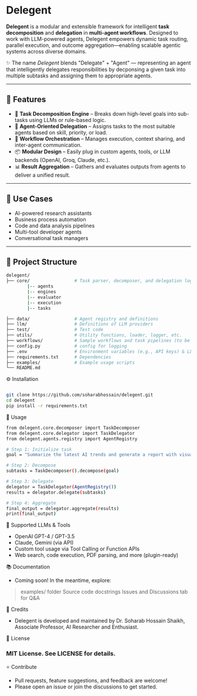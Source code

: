 
# Delegent

**Delegent** is a modular and extensible framework for intelligent **task decomposition** and **delegation** in **multi-agent workflows**. Designed to work with LLM-powered agents, Delegent empowers dynamic task routing, parallel execution, and outcome aggregation—enabling scalable agentic systems across diverse domains.

✨ The name *Delegent* blends "Delegate" + "Agent" — representing an agent that intelligently delegates responsibilities by decponsing a given task into multiple subtasks and assigning them to appropriate agents.

---

## 🚀 Features

- 🔨 **Task Decomposition Engine** – Breaks down high-level goals into sub-tasks using LLMs or rule-based logic.
- 🤖 **Agent-Oriented Delegation** – Assigns tasks to the most suitable agents based on skill, priority, or load.
- 🔄 **Workflow Orchestration** – Manages execution, context sharing, and inter-agent communication.
- 📦 **Modular Design** – Easily plug in custom agents, tools, or LLM backends (OpenAI, Groq, Claude, etc.).
- 📊 **Result Aggregation** – Gathers and evaluates outputs from agents to deliver a unified result.

---

## 🧩 Use Cases

- AI-powered research assistants
- Business process automation
- Code and data analysis pipelines
- Multi-tool developer agents
- Conversational task managers

---

## 📁 Project Structure

```bash
delegent/
├── core/                 # Task parser, decomposer, and delegation logic
        |-- agents
        |-- engines
        |-- evaluator
        |-- execution
        |-- tasks

├── data/                 # Agent registry and definitions
├── llm/                  # Definitions of LLM providers
├── test/                 # Test code
├── utils/                # Utility functions, loader, logger, etc.
├── workflows/            # Sample workflows and task pipelines (to be added)
├── config.py             # config for logging
├── .env                  # Environment variables (e.g., API keys) & LLM configuration
├── requirements.txt      # Dependencies
├── examples/             # Example usage scripts
└── README.md


```

⚙️ Installation

```bash

git clone https://github.com/soharabhossain/delegent.git
cd delegent
pip install -r requirements.txt

```

🔧 Usage
```bash
from delegent.core.decomposer import TaskDecomposer
from delegent.core.delegator import TaskDelegator
from delegent.agents.registry import AgentRegistry

# Step 1: Initialize task
goal = "Summarize the latest AI trends and generate a report with visualizations."

# Step 2: Decompose
subtasks = TaskDecomposer().decompose(goal)

# Step 3: Delegate
delegator = TaskDelegator(AgentRegistry())
results = delegator.delegate(subtasks)

# Step 4: Aggregate
final_output = delegator.aggregate(results)
print(final_output)
```


🔌 Supported LLMs & Tools
- OpenAI GPT-4 / GPT-3.5
- Claude, Gemini (via API)
- Custom tool usage via Tool Calling or Function APIs
- Web search, code execution, PDF parsing, and more (plugin-ready)


📚 Documentation
- Coming soon! In the meantime, explore:
 > examples/ folder
 > Source code docstrings
 > Issues and Discussions tab for Q&A


🧠 Credits 
 - Delegent is developed and maintained by Dr. Soharab Hossain Shaikh, Associate Professor, AI Researcher and Enthusiast.


📜 License
### MIT License. See LICENSE for details.

⭐️ Contribute
 - Pull requests, feature suggestions, and feedback are welcome!
 - Please open an issue or join the discussions to get started.


